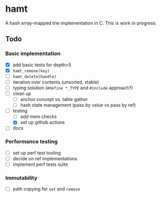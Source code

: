 # hamt
A hash array-mapped trie implementation in C. This is work in progress.

## Todo

### Basic implementation

- [x] add basic tests for depth>5
- [x] `hamt_remove(key)`
- [ ] `hamt_delete(handle)`
- [ ] iteration over contents (unsorted, stable)
- [ ] typing solution (`#define *_TYPE` and `#include` approach?)
- [ ] clean up
  - [ ] anchor concept vs. table gather
  - [ ] hash state management (pass by value vs pass by ref)
- [ ] testing
  - [ ] add mem checks
  - [x] set up github actions
- [ ] docs

### Performance testing

- [ ] set up perf test tooling
- [ ] decide on ref implementations
- [ ] implement perf tests suite

### Immutability

- [ ] path copying for `set` and `remove`


